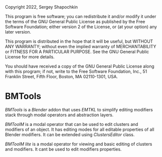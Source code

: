 Copyright 2022, Sergey Shapochkin

This program is free software; you can redistribute it and/or
modify it under the terms of the GNU General Public License
as published by the Free Software Foundation; either version 2
of the License, or (at your option) any later version.

This program is distributed in the hope that it will be useful,
but WITHOUT ANY WARRANTY; without even the implied warranty of
MERCHANTABILITY or FITNESS FOR A PARTICULAR PURPOSE.  See the
GNU General Public License for more details.

You should have received a copy of the GNU General Public License
along with this program; if not, write to the Free Software Foundation,
Inc., 51 Franklin Street, Fifth Floor, Boston, MA 02110-1301, USA.

BMTools
=======

_BMTools_ is a _Blender_ addon that uses _EMTKL_ to simplify editing
modifiers stack through modal operators and abstraction layers.

_BMToolM_ is a modal operator that can be used to edit clusters
and modifiers of an object. It has editing modes for
all editable properties of all Blender modifiers.
It can be extended using _ClustersEditor_ class.

_BMToolM_ _lite_ is a modal operator for viewing and basic editing
of clusters and modifiers.
It cant be used to edit modifiers properties.

